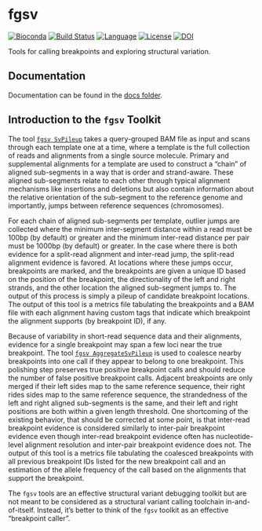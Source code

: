# fgsv

[![Bioconda][bioconda-badge-link]][bioconda-link]
[![Build Status][github-badge]][github-link]
[![Language][scala-badge]][scala-link]
[![License][license-badge]][license-link]
[![DOI][doi-badge]][doi-link]

[bioconda-badge-link]: https://img.shields.io/conda/dn/bioconda/fgsv.svg?label=Bioconda
[bioconda-link]:       http://bioconda.github.io/recipes/fgsv/README.html
[github-badge]:        https://github.com/fulcrumgenomics/fgsv/actions/workflows/unittests.yaml/badge.svg?branch=main
[github-link]:         https://github.com/fulcrumgenomics/fgsv/actions/workflows/unittests.yaml
[scala-badge]:         https://img.shields.io/badge/language-scala-c22d40.svg
[scala-link]:          https://www.scala-lang.org/
[license-badge]:       https://img.shields.io/badge/license-MIT-blue.svg
[license-link]:        https://github.com/fulcrumgenomics/fgsv/blob/main/LICENSE
[doi-badge]:           https://zenodo.org/badge/454071954.svg
[doi-link]:            https://zenodo.org/doi/10.5281/zenodo.10452647

Tools for calling breakpoints and exploring structural variation.

## Documentation

Documentation can be found in the [docs folder](docs/01_Introduction.md).

## Introduction to the `fgsv` Toolkit

The tool [`fgsv SvPileup`](https://github.com/fulcrumgenomics/fgsv/blob/main/docs/tools/SvPileup.md) takes a query-grouped BAM file as input and scans through each template one at a time, where a template is the full collection of reads and alignments from a single source molecule.
Primary and supplemental alignments for a template are used to construct a “chain” of aligned sub-segments in a way that is order and strand-aware.
These aligned sub-segments relate to each other through typical alignment mechanisms like insertions and deletions but also contain information about the relative orientation of the sub-segment to the reference genome and importantly, jumps between reference sequences (chromosomes).

For each chain of aligned sub-segments per template, outlier jumps are collected where the minimum inter-segment distance within a read must be 100bp (by default) or greater and the minimum inter-read distance per pair must be 1000bp (by default) or greater.
In the case where there is both evidence for a split-read alignment and inter-read jump, the split-read alignment evidence is favored.
At locations where these jumps occur, breakpoints are marked, and the breakpoints are given a unique ID based on the position of the breakpoint, the directionality of the left and right strands, and the other location the aligned sub-segment jumps to.
The output of this process is simply a pileup of candidate breakpoint locations.
The output of this tool is a metrics file tabulating the breakpoints and a BAM file with each alignment having custom tags that indicate which breakpoint the alignment supports (by breakpoint ID), if any.

Because of variability in short-read sequence data and their alignments, evidence for a single breakpoint may span a few loci near the true breakpoint.
The tool [`fgsv AggregateSvPileup`](https://github.com/fulcrumgenomics/fgsv/blob/main/docs/tools/AggregateSvPileup.md) is used to coalesce nearby breakpoints into one call if they appear to belong to one breakpoint.
This polishing step preserves true positive breakpoint calls and should reduce the number of false positive breakpoint calls.
Adjacent breakpoints are only merged if their left sides map to the same reference sequence, their right rides sides map to the same reference sequence, the strandedness of the left and right aligned sub-segments is the same, and their left and right positions are both within a given length threshold.
One shortcoming of the existing behavior, that should be corrected at some point, is that inter-read breakpoint evidence is considered similarly to inter-pair breakpoint evidence even though inter-read breakpoint evidence often has nucleotide-level alignment resolution and inter-pair breakpoint evidence does not.
The output of this tool is a metrics file tabulating the coalesced breakpoints with all previous breakpoint IDs listed for the new breakpoint call and an estimation of the allele frequency of the call based on the alignments that support the breakpoint.

The `fgsv` tools are an effective structural variant debugging toolkit but are not meant to be considered as a structural variant calling toolchain in-and-of-itself.
Instead, it’s better to think of the `fgsv` toolkit as an effective  “breakpoint caller”.
